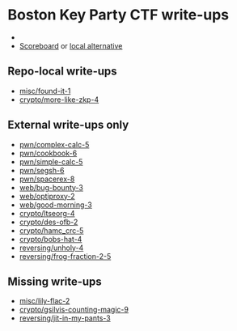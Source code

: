 # Boston Key Party CTF write-ups

* <TODO>
* [Scoreboard](TODO) or [local alternative](score.txt)

## Repo-local write-ups

* [misc/found-it-1](misc/found-it-1)
* [crypto/more-like-zkp-4](crypto/more-like-zkp-4)

## External write-ups only

* [pwn/complex-calc-5](pwn/complex-calc-5)
* [pwn/cookbook-6](pwn/cookbook-6)
* [pwn/simple-calc-5](pwn/simple-calc-5)
* [pwn/segsh-6](pwn/segsh-6)
* [pwn/spacerex-8](pwn/spacerex-8)
* [web/bug-bounty-3](web/bug-bounty-3)
* [web/optiproxy-2](web/optiproxy-2)
* [web/good-morning-3](web/good-morning-3)
* [crypto/ltseorg-4](crypto/ltseorg-4)
* [crypto/des-ofb-2](crypto/des-ofb-2)
* [crypto/hamc_crc-5](crypto/hamc_crc-5)
* [crypto/bobs-hat-4](crypto/bobs-hat-4)
* [reversing/unholy-4](reversing/unholy-4)
* [reversing/frog-fraction-2-5](reversing/frog-fraction-2-5)

## Missing write-ups

* [misc/lily-flac-2](misc/lily-flac-2)
* [crypto/gsilvis-counting-magic-9](crypto/gsilvis-counting-magic-9)
* [reversing/jit-in-my-pants-3](reversing/jit-in-my-pants-3)
